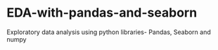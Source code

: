 # EDA-with-pandas-and-seaborn
Exploratory data analysis using python libraries- Pandas, Seaborn and numpy
